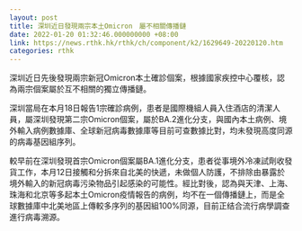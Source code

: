 ```yaml
---
layout: post
title: 深圳近日發現兩宗本土Omicron　屬不相關傳播鏈
date: 2022-01-20 01:32:46.000000000 +08:00
link: https://news.rthk.hk/rthk/ch/component/k2/1629649-20220120.htm
categories: rthk
---
```


深圳近日先後發現兩宗新冠Omicron本土確診個案，根據國家疾控中心覆核，認為兩宗個案屬於互不相關的獨立傳播鏈。

深圳當局在本月18日報告1宗確診病例，患者是國際機組人員入住酒店的清潔人員，屬深圳發現第二宗Omicron個案，屬於BA.2進化分支，與國內本土病例、境外輸入病例數據庫、全球新冠病毒數據庫等目前可查數據比對，均未發現高度同源的病毒基因組序列。

較早前在深圳發現首宗Omicron個案屬BA.1進化分支，患者從事境外冷凍試劑收發貨工作，本月12日接觸和分拆來自北美的快遞，未做個人防護，不排除由暴露於境外輸入的新冠病毒污染物品引起感染的可能性。經比對後，認為與天津、上海、珠海和北京等多起本土Omicron疫情報告的病例，均不在一個傳播鏈上，而是全球數據庫中北美地區上傳較多序列的基因組100%同源，目前正结合流行病學調查進行病毒溯源。
